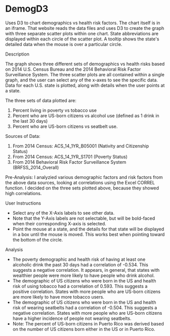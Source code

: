 # DemogD3
Uses D3 to chart demographics vs health risk factors. 
The chart itself is in an iframe. That website reads the data files and uses D3 to create the graph with three separate scatter plots
within one chart. State abbreviations are displayed within each circle of the scatter plot. A tooltip shows the state's detailed data when the mouse is over a particular circle.


Description

The graph shows three different sets of demographics vs health risks based on 2014 U.S. Census Bureau and the 2014 Behavioral Risk Factor Surveillance System. The three scatter plots are all contained within a single graph, and the user can select any of the x-axes to see the specific data. Data for each U.S. state is plotted, along with details when the user points at a state.

The three sets of data plotted are:

1) Percent living in poverty vs tobacco use
2) Percent who are US-born citizens vs alcohol use (defined as 1 drink in the last 30 days)
3) Percent who are US-born citizens vs seatbelt use.

Sources of Data:
1) From 2014 Census: ACS_14_1YR_B05001 (Nativity and Citizenship Status)
2) From 2014 Census: ACS_14_1YR_S1701 (Poverty Status)
3) From 2014 Behavioral Risk Factor Surveillance System (BRFSS_2014_Overall)

Pre-Analysis:
I analyzied various demographic factors and risk factors from the above data sources, looking at correlations using the Excel 
CORREL function. I decided on the three sets plotted above, because they showed high correlations.


User Instructions

- Select any of the X-Axis labels to see other data.
- Note that the Y-Axis labels are not selectable, but will be bold-faced when their corresponding X-axis is selected.
- Point the mouse at a state, and the details for that state will be displayed in a box until the mouse is moved. This works best when   pointing toward the bottom of the circle.

Analysis

- The poverty demographic and health risk of having at least one alcoholic drink the past 30 days had a correlation of -0.534. This suggests a negative correlation. It appears, in general, that states with wealthier people were more likely to have people who drink alcohol.
- The demographic of US citizens who were born in the US and health risk of using tobacco had a correlation of 0.593. This suggests a positive correlation. States with more people who are US-born citizens are more likely to have more tobacco users.
- The demographic of US citizens who were born in the US and health risk of wearing seatbelts had a correlation of -0.504. This suggests a negative correlation. States with more people who are US-born citizens have a higher incidence of people not wearing seatbelts.
- Note: The percent of US-born citizens in Puerto Rico was derived based on the number of US citizens born either in the US or in Puerto Rico.
